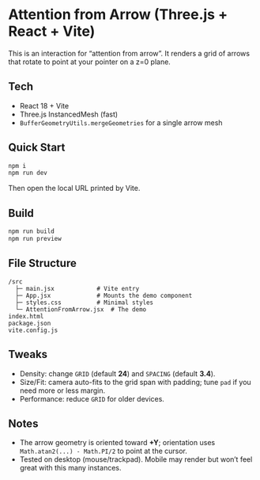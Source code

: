 # Attention from Arrow (Three.js + React + Vite)

This is an interaction for “attention from arrow”. It renders a grid of arrows that rotate to point at your pointer on a z=0 plane.

## Tech
- React 18 + Vite
- Three.js InstancedMesh (fast)
- `BufferGeometryUtils.mergeGeometries` for a single arrow mesh

## Quick Start
```bash
npm i
npm run dev
```
Then open the local URL printed by Vite.

## Build
```bash
npm run build
npm run preview
```

## File Structure
```
/src
  ├─ main.jsx            # Vite entry
  ├─ App.jsx             # Mounts the demo component
  ├─ styles.css          # Minimal styles
  └─ AttentionFromArrow.jsx  # The demo
index.html
package.json
vite.config.js
```

## Tweaks
- Density: change `GRID` (default **24**) and `SPACING` (default **3.4**).
- Size/Fit: camera auto-fits to the grid span with padding; tune `pad` if you need more or less margin.
- Performance: reduce `GRID` for older devices.

## Notes
- The arrow geometry is oriented toward **+Y**; orientation uses `Math.atan2(...) - Math.PI/2` to point at the cursor.
- Tested on desktop (mouse/trackpad). Mobile may render but won’t feel great with this many instances.

